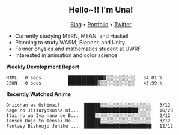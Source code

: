 <h2 align="center">
  Hello~!! I'm Una!
</h2>

<p align="center">
  <a href="https://anarchy.website/">Blog</a> &bull;
  <a href="https://una-ada.github.io/">Portfolio</a> &bull;
  <a href="https://twitter.com/xn__z7x">Twitter</a>
</p>

- Currently studying MERN, MEAN, and Haskell
- Planning to study WASM, Blender, and Unity
- Former physics and mathematics student at UWRF
- Interested in animation and color science

**Weekly Development Report**

<!--START_SECTION:waka-->

```text
HTML   0 secs          █████████████▓░░░░░░░░░░░   54.01 %
JSON   0 secs          ███████████▒░░░░░░░░░░░░░   45.99 %
```

<!--END_SECTION:waka-->

**Recently Watched Anime**

<!-- RECENT-ANIME:START -->

    Oniichan wa Oshimai!         ██████░░░░░░░░░░░░░░░░░░░   3/12
    Kage no Jitsuryokusha ni...  ████████████████████░░░░░   16/20
    Itai no wa Iya nano de B...  ████░░░░░░░░░░░░░░░░░░░░░   2/12
    Tensei Oujo to Tensai Re...  ██████░░░░░░░░░░░░░░░░░░░   3/12
    Fantasy Bishoujo Juniku ...  █████████████████████████   12/12
<!-- RECENT-ANIME:END -->
